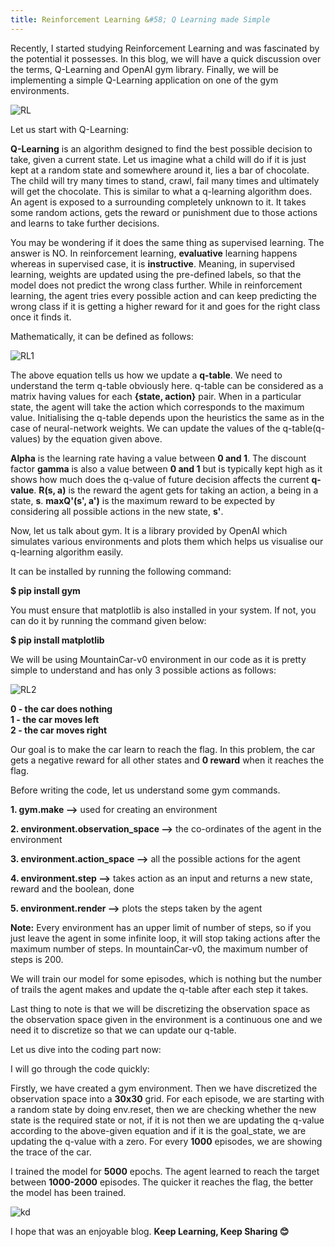 ```yaml
---
title: Reinforcement Learning &#58; Q Learning made Simple
---
```

Recently, I started studying Reinforcement Learning and was fascinated by the potential it possesses. In this blog, we will have a quick discussion over the terms, Q-Learning and OpenAI gym library. Finally, we will be implementing a simple Q-Learning application on one of the gym environments.

![RL](https://i1.wp.com/enhancedatascience.com/wp-content/uploads/2017/07/reinforcementLearning.png?fit=437%2C450)

Let us start with Q-Learning:

**Q-Learning** is an algorithm designed to find the best possible decision to take, given a current state. Let us imagine what a child will do if it is just kept at a random state and somewhere around it, lies a bar of chocolate. The child will try many times to stand, crawl, fail many times and ultimately will get the chocolate. This is similar to what a q-learning algorithm does. An agent is exposed to a surrounding completely unknown to it. It takes some random actions, gets the reward or punishment due to those actions and learns to take further decisions. 

You may be wondering if it does the same thing as supervised learning. The answer is NO. In reinforcement learning, **evaluative** learning happens whereas in supervised case, it is **instructive**. Meaning, in supervised learning, weights are updated using the pre-defined labels, so that the model does not predict the wrong class further. While in reinforcement learning, the agent tries every possible action and can keep predicting the wrong class if it is getting a higher reward for it and goes for the right class once it finds it.


Mathematically, it can be defined as follows:


![RL1](https://miro.medium.com/max/1196/1*eyvquWnldzyJtyCT5cbljA.png)

The above equation tells us how we update a **q-table**. We need to understand the term q-table obviously here. q-table can be considered as a matrix having values for each **{state, action}** pair. When in a particular state, the agent will take the action which corresponds to the maximum value. Initialising the q-table depends upon the heuristics the same as in the case of neural-network weights. We can update the values of the q-table(q-values) by the equation given above.

**Alpha** is the learning rate having a value between **0 and 1**. The discount factor **gamma** is also a value between **0 and 1** but is typically kept high as it shows how much does the q-value of future decision affects the current **q-value**. **R(s, a)** is the reward the agent gets for taking an action, a being in a state, **s**.
**maxQ'(s', a')** is the maximum reward to be expected by considering all possible actions in the new state, **s'**. 

Now, let us talk about gym. It is a library provided by OpenAI which simulates various environments and plots them which helps us visualise our q-learning algorithm easily.

It can be installed by running the following command:

**$ pip install gym**

You must ensure that matplotlib is also installed in your system. If not, you can do it by running the command given below:

**$ pip install matplotlib**


We will be using MountainCar-v0 environment in our code as it is pretty simple to understand and has only 3 possible actions as follows:

![RL2](https://arunkrweb.github.io/images/2018/openai-gym/mountain-car-v0.gif)

**0 - the car does nothing** <br />
**1 - the car moves left** <br />
**2 - the car moves right**


Our goal is to make the car learn to reach the flag. In this problem, the car gets a negative reward for all other states and **0 reward** when it reaches the flag.



Before writing the code, let us understand some gym commands.

**1. gym.make -->** used for creating an environment

**2. environment.observation_space -->** the co-ordinates of the agent in the environment

**3. environment.action_space -->** all the possible actions for the agent

**4. environment.step -->** takes action as an input and returns a new state, reward and the boolean, done

**5. environment.render -->** plots the steps taken by the agent


**Note:** Every environment has an upper limit of number of steps, so if you just leave the agent in some infinite loop, it will stop taking actions after the maximum number of steps. In mountainCar-v0, the maximum number of steps is 200.


We will train our model for some episodes, which is nothing but the number of trails the agent makes and update the q-table after each step it takes.

Last thing to note is that we will be discretizing the observation space as the observation space given in the environment is a continuous one and we need it to discretize so that we can update our q-table.

Let us dive into the coding part now:



<script src="https://gist.github.com/spraphul/1c1da5a7c3b791213b257c9b9737ee69.js"></script>



I will go through the code quickly:

Firstly, we have created a gym environment. Then we have discretized the observation space into a **30x30** grid. For each episode, we are starting with a random state by doing env.reset, then we are checking whether the new state is the required state or not, if it is not then we are updating the q-value according to the above-given equation and if it is the goal_state, we are updating the q-value with a zero. For every **1000** episodes, we are showing the trace of the car.

I trained the model for **5000** epochs. The agent learned to reach the target between **1000-2000** episodes. The quicker it reaches the flag, the better the model has been trained.

![kd](https://1.bp.blogspot.com/-4xf_FIRryp0/Xd_N2jjW3NI/AAAAAAAAQEw/XHwywlr3iT0Rw7566w19o3pkrpjPZD71QCLcBGAsYHQ/s1600/ezgif.com-video-to-gif.gif)

I hope that was an enjoyable blog. 
**Keep Learning, Keep Sharing 😊**
